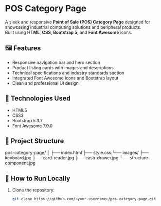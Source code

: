 # POS Category Page

A sleek and responsive **Point of Sale (POS) Category Page** designed for showcasing industrial computing solutions and peripheral products.  
Built using **HTML**, **CSS**, **Bootstrap 5**, and **Font Awesome** icons.

## 🖼️ Features
- Responsive navigation bar and hero section  
- Product listing cards with images and descriptions  
- Technical specifications and industry standards section  
- Integrated Font Awesome icons and Bootstrap layout  
- Clean and professional UI design

## 🧰 Technologies Used
- HTML5  
- CSS3  
- Bootstrap 5.3.7  
- Font Awesome 7.0.0  

## 📂 Project Structure
pos-category-page/
│
├── index.html
├── style.css
└── images/
├── keyboard.jpg
├── card-reader.jpg
├── cash-drawer.jpg
└── structure-component.jpg

## 🚀 How to Run Locally
1. Clone the repository:
   ```bash
   git clone https://github.com/<your-username>/pos-category-page.git
